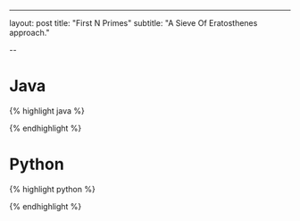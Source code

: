 ---
layout: post
title: "First N Primes"
subtitle: "A Sieve Of Eratosthenes approach."

--


# Java

{% highlight java %}

{% endhighlight %}

# Python

{% highlight python %}

{% endhighlight %}